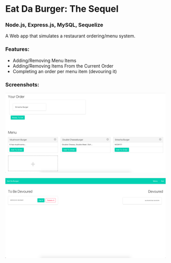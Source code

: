 # Eat Da Burger: The Sequel
### Node.js, Express.js, MySQL, Sequelize

A Web app that simulates a restaurant ordering/menu system.

### Features:

* Adding/Removing Menu Items
* Adding/Removing Items From the Current Order
* Completing an order per menu item (devouring it)

### Screenshots:

![Root route](/public/screenshots/root-route.png "Title")

![Eat route](/public/screenshots/eat-route.png "Title")
